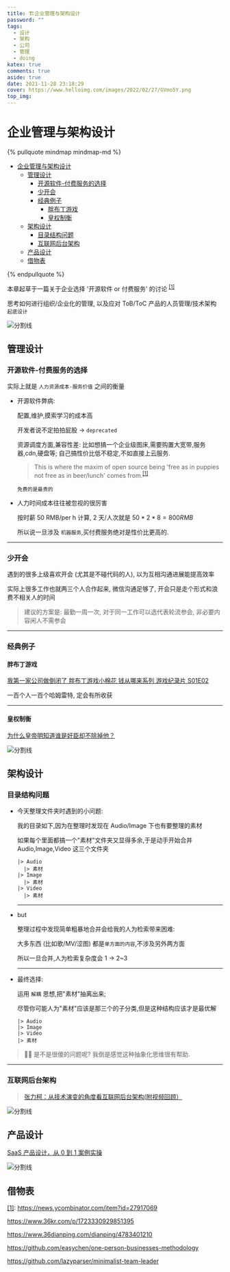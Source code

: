 ```yaml
---
title: 🏗️企业管理与架构设计
password: ""
tags:
  - 设计
  - 架构
  - 公司
  - 管理
  - doing
katex: true
comments: true
aside: true
date: 2021-11-28 23:18:29
cover: https://www.helloimg.com/images/2022/02/27/GVmo5Y.png
top_img:
---
```


# 企业管理与架构设计

<!--
 * @?: *********************************************************************
 * @Author: Weidows
 * @LastEditors: Weidows
 * @LastEditTime: 2022-09-26 00:29:35
 * @FilePath: \Blog-private\source\_posts\design\architecture.md
 * @Description:
 * @!: *********************************************************************
-->

{% pullquote mindmap mindmap-md %}

- [企业管理与架构设计](#企业管理与架构设计)
  - [管理设计](#管理设计)
    - [开源软件-付费服务的选择](#开源软件-付费服务的选择)
    - [少开会](#少开会)
    - [经典例子](#经典例子)
      - [胖布丁游戏](#胖布丁游戏)
      - [皇权制衡](#皇权制衡)
  - [架构设计](#架构设计)
    - [目录结构问题](#目录结构问题)
    - [互联网后台架构](#互联网后台架构)
  - [产品设计](#产品设计)
  - [借物表](#借物表)

{% endpullquote %}

本章起草于一篇关于企业选择 '开源软件 or 付费服务' 的讨论 <sup id='cite_ref-01'>[\[1\]](#cite_note-01)</sup>

思考如何进行组织/企业化的管理, 以及应对 ToB/ToC 产品的人员管理/技术架构 `起底设计`

<a>![分割线](https://www.helloimg.com/images/2022/07/01/ZM0SoX.png)</a>

## 管理设计

### 开源软件-付费服务的选择

实际上就是 `人力资源成本-服务价值` 之间的衡量

- 开源软件弊病:

  配置,维护,摸索学习的成本高

  开发者说不定拍拍屁股 -> `deprecated`

  资源调度方面,兼容性差: 比如想搞一个企业级图床,需要购置大宽带,服务器,cdn,硬盘等; 自己搞性价比低不稳定,不如直接上云服务.

  > This is where the maxim of open source being 'free as in puppies not free as in beer/lunch' comes from.<sup id='cite_ref-01'>[\[1\]](#cite_note-01)</sup>

  `免费的是最贵的`

- 人力时间成本往往被忽视的很厉害

  按时薪 50 RMB/per h 计算, 2 天/人次就是 $50 * 2 * 8 = 800 RMB$

  所以说一旦涉及 `机器服务`,买付费服务绝对是性价比更高的.

---

### 少开会

遇到的很多上级喜欢开会 (尤其是不碰代码的人), 以为互相沟通进展能提高效率

实际上很多工作也就两三个人合作起来, 微信沟通足够了, 开会只是走个形式和浪费不相关人的时间

> 建议的方案是: 最勤一周一次, 对于同一工作可以选代表轮流参会, 非必要内容闲人不需参会

---

### 经典例子

#### 胖布丁游戏

[我第一家公司做倒闭了 胖布丁游戏小棉花 钱从哪来系列 游戏纪录片 S01E02](https://www.bilibili.com/video/BV14r4y1Y77K)

一百个人一百个哈姆雷特, 定会有所收获

---

#### 皇权制衡

[为什么皇帝明知道谁是奸臣却不除掉他？](https://www.bilibili.com/video/BV1Bv411p7uz/)

<a>![分割线](https://www.helloimg.com/images/2022/07/01/ZM0SoX.png)</a>

## 架构设计

### 目录结构问题

- 今天整理文件夹时遇到的小问题:

  我的目录如下,因为在整理时发现在 Audio/Image 下也有要整理的素材

  如果每个里面都搞一个"素材"文件夹又显得多余,于是动手开始合并 Audio,Image,Video 这三个文件夹

  ```
  |> Audio
    |> 素材
  |> Image
    |> 素材
  |> Video
    |> 素材
  ```

  ***

- but

  整理过程中发现简单粗暴地合并会给我的人为检索带来困难:

  大多东西 (比如歌/MV/涩图) 都是`单方面的内容`,不涉及另外两方面

  所以一旦合并,人为检索复杂度会 1 -> 2~3

  ***

- 最终选择:

  运用 `解耦` 思想,把"素材"抽离出来;

  尽管你可能人为"素材"应该是那三个的子分类,但是这种结构应该才是最优解

  ```
  |> Audio
  |> Image
  |> Video
  |> 素材
  ```

> 🤔🤣 是不是很傻的问题呢? 我倒是感觉这种抽象化思维很有帮助.

---

### 互联网后台架构

> [张力柯：从技术演变的角度看互联网后台架构(附视频回顾）](https://mp.weixin.qq.com/s/U4htId6IvjsXLqr4kAEEdw)

<a>![分割线](https://www.helloimg.com/images/2022/07/01/ZM0SoX.png)</a>

## 产品设计

[SaaS 产品设计，从 0 到 1 案例实操](https://www.woshipm.com/pd/4395305.html)

<a>![分割线](https://www.helloimg.com/images/2022/07/01/ZM0SoX.png)</a>

## 借物表

<a name='cite_note-01' href='#cite_ref-01'>[1]</a>: https://news.ycombinator.com/item?id=27917069

https://www.36kr.com/p/1723330929851395

https://www.36dianping.com/dianping/4783401210

https://github.com/easychen/one-person-businesses-methodology

https://github.com/lazyparser/minimalist-team-leader
